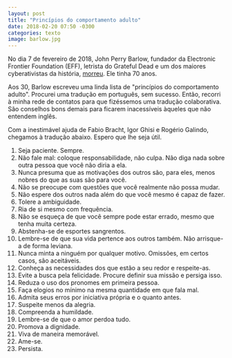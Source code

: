 ```yaml
---
layout: post
title: "Princípios do comportamento adulto"
date: 2018-02-20 07:50 -0300
categories: texto
image: barlow.jpg
---
```

No dia 7 de fevereiro de 2018, John Perry Barlow, fundador da Electronic Frontier Foundation (EFF), letrista do Grateful Dead e um dos maiores cyberativistas da história, [morreu](https://www.eff.org/deeplinks/2018/02/john-perry-barlow-internet-pioneer-1947-2018). Ele tinha 70 anos.

Aos 30, Barlow escreveu uma linda lista de "princípios do comportamento adulto". Procurei uma tradução em português, sem sucesso. Então, recorri à minha rede de contatos para que fizéssemos uma tradução colaborativa. São conselhos bons demais para ficarem inacessíveis àqueles que não entendem inglês.

Com a inestimável ajuda de Fabio Bracht, Igor Ghisi e Rogério Galindo, chegamos à tradução abaixo. Espero que lhe seja útil.

1. Seja paciente. Sempre.
2. Não fale mal: coloque responsabilidade, não culpa. Não diga nada sobre outra pessoa que você não diria a ela.
3. Nunca presuma que as motivações dos outros são, para eles, menos nobres do que as suas são para você.
4. Não se preocupe com questões que você realmente não possa mudar.
5. Não espere dos outros nada além do que você mesmo é capaz de fazer.
6. Tolere a ambiguidade.
7. Ria de si mesmo com frequência.
8. Não se esqueça de que você sempre pode estar errado, mesmo que tenha muita certeza.
9. Abstenha-se de esportes sangrentos.
10. Lembre-se de que sua vida pertence aos outros também. Não arrisque-a de forma leviana.
11. Nunca minta a ninguém por qualquer motivo. Omissões, em certos casos, são aceitáveis.
12. Conheça as necessidades dos que estão a seu redor e respeite-as.
13. Evite a busca pela felicidade. Procure definir sua missão e persiga isso.
14. Reduza o uso dos pronomes em primeira pessoa.
15. Faça elogios no mínimo na mesma quantidade em que fala mal.
16. Admita seus erros por iniciativa própria e o quanto antes.
17. Suspeite menos da alegria.
18. Compreenda a humildade.
19. Lembre-se de que o amor perdoa tudo.
20. Promova a dignidade.
21. Viva de maneira memorável.
22. Ame-se.
23. Persista.
